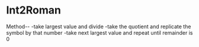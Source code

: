 # Int2Roman

Method-- 
-take largest value and divide
-take the quotient and replicate the symbol by that number
-take next largest value and repeat until remainder is 0
